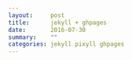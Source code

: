 ```yaml
---
layout:     post
title:      jekyll + ghpages
date:       2016-07-30
summary:    ""
categories: jekyll pixyll ghpages
---
```

